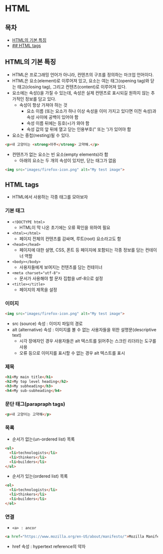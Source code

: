 # HTML

## 목차
- [HTML의 기본 특징](#html의-기본-특징)
- [## HTML tags](#html-tags)


## HTML의 기본 특징
- HTML은 프로그래밍 언어가 아니라, 컨텐츠의 구조를 정의하는 마크업 언어이다.
- HTML은 요소(element)로 이루어져 있고, 요소는 여는 태그(opening tag)와 닫는 태고(closing tag), 그리고 컨텐츠(content)로 이루어져 있다.
- 요소에는 속성()을 가질 수 있는데, 속성은 실제 컨텐츠로 표시되길 원하지 않는 추가적인 정보를 담고 있다.
  - 속성이 항상 가져야 하는 것
    - 요소 이름 (또는 요소가 하나 이상 속성을 이미 가지고 있다면 이전 속성)과 속성 사이에 공백이 있어야 함
    - 속성 이름 뒤에는 등호(=)가 와야 함
    - 속성 값의 앞 뒤에 열고 닫는 인용부호(" 또는 ')가 있어야 함
- 요소는 중첩(nesting)될 수 있다.
```html
<p>내 고양이는 <strong>아주</strong> 고약해.</p>
```
- 컨텐츠가 없는 요소는 빈 요소(empty elements)라 함
  - 아래의 요소는 두 개의 속성이 있지만, 닫는 태그가 없음
```html
<img src="images/firefox-icon.png" alt="My test image">
```

## HTML tags
- HTML에서 사용하는 각종 태그를 모아보자

### 기본 태그
- `<!DOCTYPE html>`
  - HTML이 막 나온 초기에는 오류 확인을 위하여 필요
- `<html></html>`
  - 페이지 전체의 컨텐츠를 감싸며, 루트(root) 요소라고도 함
- `<head></head>`
  - 페이지에 대한 설명, CSS, 폰트 등 페이지에 포함되는 각종 정보를 담는 컨테이너 역할
- `<body></body>`
  - 사용자들에게 보여지는 컨텐츠를 담는 컨테이너
- `<meta charset="utf-8">`
  - 문서가 사용해야 할 문자 집합을 utf-8으로 설정
- `<title></title>`
  - 페이지의 제목을 설정

### 이미지
```html
<img src="images/firefox-icon.png" alt="My test image">
```
- src (source) 속성 : 이미지 파일의 경로
- alt (alternative) 속성 : 이미지를 볼 수 없는 사용자들을 위한 설명문(descriptive text)
  - 시각 장애자인 경우 사용자들은 alt 텍스트를 읽어주는 스크린 리더라는 도구를 사용
  - 오류 등으로 이미지를 표시할 수 없는 경우 alt 텍스트를 표시

### 제목
```html
<h1>My main title</h1>
<h2>My top level heading</h2>
<h3>My subheading</h3>
<h4>My sub-subheading</h4>
```

### 문단 태그(parapraph tags)
```html
<p>내 고양이는 고약해</p>
```

### 목록
- 순서가 없는(un-ordered list) 목록
```html
<ul>
  <li>technologists</li>
  <li>thinkers</li>
  <li>builders</li>
</ul>
```
- 순서가 있는(ordered list) 목록
```html
<ol>
  <li>technologists</li>
  <li>thinkers</li>
  <li>builders</li>
</ol>
```

### 연결
- `<a> : ancor`
```html
<a href="https://www.mozilla.org/en-US/about/manifesto/">Mozilla Manifesto</a>
```
- href 속성 : hypertext reference의 약자